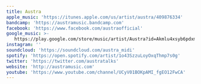 ```yaml
---
title: Austra
apple_music: 'https://itunes.apple.com/us/artist/austra/409876334'
bandcamp: 'https://austramusic.bandcamp.com'
facebook: 'https://www.facebook.com/austraofficial'
google_music: >-
   https://play.google.com/store/music/artist/Austra?id=Akmlu4xsyb6pdxmz53ejn7bvu4u
instagram: ''
soundcloud: 'https://soundcloud.com/austra_midi'
spotify: 'https://open.spotify.com/artist/1o43SzzuLoyOxqThmp7s0g'
twitter: 'https://twitter.com/austratalks'
website: 'http://austramusic.com'
youtube: 'https://www.youtube.com/channel/UCyV01BOKpAMI_fgEO12FwCA'
---
```

